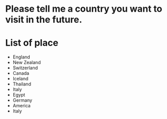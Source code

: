 # Please tell me a country you want to visit in the future.

# List of place
- England
- New Zealand
- Switzerland
- Canada
- Iceland
- Thailand
- Italy
- Egypt
- Germany
- America
- Italy
